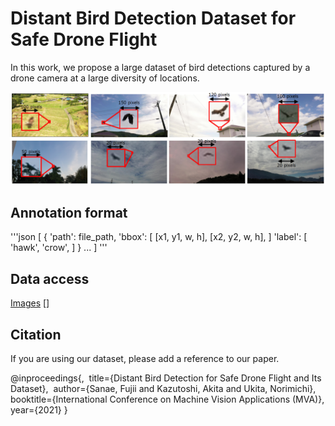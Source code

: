 # Distant Bird Detection Dataset for Safe Drone Flight

In this work, we propose a large dataset of bird detections captured by a drone camera at a large diversity of locations.

<img src='images/samples.png'/>

## Annotation format

'''json
[
    {
        'path': file_path,
        'bbox': [
            [x1, y1, w, h],
            [x2, y2, w, h],
        ]
        'label': [
            'hawk',
            'crow',
        ]
    }
    ...
]
'''

## Data access

[Images](https://drive.google.com/file/d/10_gyG5GQLNRX89SUuSG1xy8MSUlbNwzv/view?usp=sharing)
[]

## Citation
If you are using our dataset, please add a reference to our paper.

@inproceedings{,
  title={Distant Bird Detection for Safe Drone Flight and Its Dataset},
  author={Sanae, Fujii and Kazutoshi, Akita and Ukita, Norimichi},
  booktitle={International Conference on Machine Vision Applications (MVA)},
  year={2021}
}
